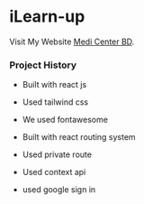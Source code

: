 # iLearn-up

Visit My Website [Medi Center BD](https://medi-center-bd.netlify.app/).


### Project History ###   
 
* Built with react js

* Used tailwind css

* We used fontawesome

* Built with react routing system

* Used private route

* Used context api

* used google sign in


    